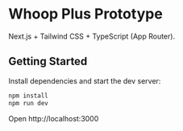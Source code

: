 # Whoop Plus Prototype

Next.js + Tailwind CSS + TypeScript (App Router).

## Getting Started

Install dependencies and start the dev server:

```bash
npm install
npm run dev
```

Open http://localhost:3000
